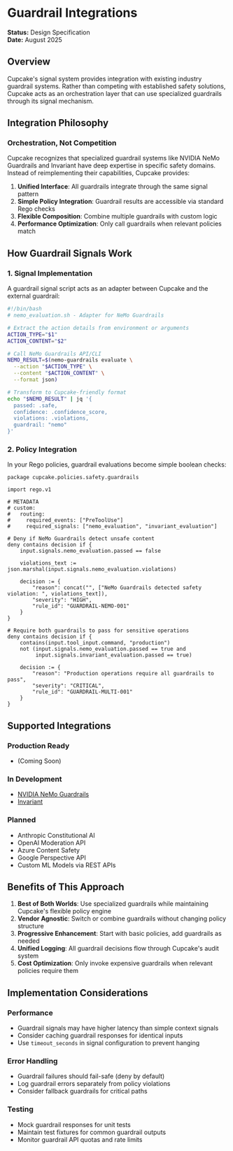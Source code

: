 # Guardrail Integrations

**Status:** Design Specification  
**Date:** August 2025

## Overview

Cupcake's signal system provides integration with existing industry guardrail systems. Rather than competing with established safety solutions, Cupcake acts as an orchestration layer that can use specialized guardrails through its signal mechanism.

## Integration Philosophy

### Orchestration, Not Competition

Cupcake recognizes that specialized guardrail systems like NVIDIA NeMo Guardrails and Invariant have deep expertise in specific safety domains. Instead of reimplementing their capabilities, Cupcake provides:

1. **Unified Interface**: All guardrails integrate through the same signal pattern
2. **Simple Policy Integration**: Guardrail results are accessible via standard Rego checks
3. **Flexible Composition**: Combine multiple guardrails with custom logic
4. **Performance Optimization**: Only call guardrails when relevant policies match

## How Guardrail Signals Work

### 1. Signal Implementation

A guardrail signal script acts as an adapter between Cupcake and the external guardrail:

```bash
#!/bin/bash
# nemo_evaluation.sh - Adapter for NeMo Guardrails

# Extract the action details from environment or arguments
ACTION_TYPE="$1"
ACTION_CONTENT="$2"

# Call NeMo Guardrails API/CLI
NEMO_RESULT=$(nemo-guardrails evaluate \
  --action "$ACTION_TYPE" \
  --content "$ACTION_CONTENT" \
  --format json)

# Transform to Cupcake-friendly format
echo "$NEMO_RESULT" | jq '{
  passed: .safe,
  confidence: .confidence_score,
  violations: .violations,
  guardrail: "nemo"
}'
```

### 2. Policy Integration

In your Rego policies, guardrail evaluations become simple boolean checks:

```rego
package cupcake.policies.safety.guardrails

import rego.v1

# METADATA
# custom:
#   routing:
#     required_events: ["PreToolUse"]
#     required_signals: ["nemo_evaluation", "invariant_evaluation"]

# Deny if NeMo Guardrails detect unsafe content
deny contains decision if {
    input.signals.nemo_evaluation.passed == false
    
    violations_text := json.marshal(input.signals.nemo_evaluation.violations)
    
    decision := {
        "reason": concat("", ["NeMo Guardrails detected safety violation: ", violations_text]),
        "severity": "HIGH",
        "rule_id": "GUARDRAIL-NEMO-001"
    }
}

# Require both guardrails to pass for sensitive operations
deny contains decision if {
    contains(input.tool_input.command, "production")
    not (input.signals.nemo_evaluation.passed == true and 
         input.signals.invariant_evaluation.passed == true)
    
    decision := {
        "reason": "Production operations require all guardrails to pass",
        "severity": "CRITICAL",
        "rule_id": "GUARDRAIL-MULTI-001"
    }
}
```

## Supported Integrations

### Production Ready
- (Coming Soon)

### In Development
- [NVIDIA NeMo Guardrails](./guardrail-integrations/nvidia-nemo.md)
- [Invariant](./guardrail-integrations/invariant.md)

### Planned
- Anthropic Constitutional AI
- OpenAI Moderation API
- Azure Content Safety
- Google Perspective API
- Custom ML Models via REST APIs

## Benefits of This Approach

1. **Best of Both Worlds**: Use specialized guardrails while maintaining Cupcake's flexible policy engine
2. **Vendor Agnostic**: Switch or combine guardrails without changing policy structure
3. **Progressive Enhancement**: Start with basic policies, add guardrails as needed
4. **Unified Logging**: All guardrail decisions flow through Cupcake's audit system
5. **Cost Optimization**: Only invoke expensive guardrails when relevant policies require them

## Implementation Considerations

### Performance
- Guardrail signals may have higher latency than simple context signals
- Consider caching guardrail responses for identical inputs
- Use `timeout_seconds` in signal configuration to prevent hanging

### Error Handling
- Guardrail failures should fail-safe (deny by default)
- Log guardrail errors separately from policy violations
- Consider fallback guardrails for critical paths

### Testing
- Mock guardrail responses for unit tests
- Maintain test fixtures for common guardrail outputs
- Monitor guardrail API quotas and rate limits